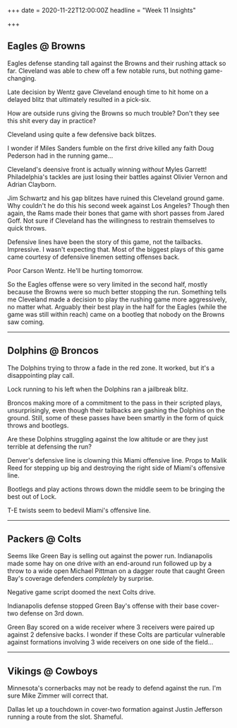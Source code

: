 +++
date = 2020-11-22T12:00:00Z
headline = "Week 11 Insights"

+++
## Eagles @ Browns

Eagles defense standing tall against the Browns and their rushing attack so far. Cleveland was able to chew off a few notable runs, but nothing game-changing.

Late decision by Wentz gave Cleveland enough time to hit home on a delayed blitz that ultimately resulted in a pick-six.

How are outside runs giving the Browns so much trouble? Don't they see this shit every day in practice?

Cleveland using quite a few defensive back blitzes.

I wonder if Miles Sanders fumble on the first drive killed any faith Doug Pederson had in the running game...

Cleveland's deensive front is actually winning _without_ Myles Garrett! Philadelphia's tackles are just losing their battles against Olivier Vernon and Adrian Clayborn.

Jim Schwartz and his gap blitzes have ruined this Cleveland ground game. Why couldn't he do this his second week against Los Angeles? Though then again, the Rams made their bones that game with short passes from Jared Goff. Not sure if Cleveland has the willingness to restrain themselves to quick throws.

Defensive lines have been the story of this game, not the tailbacks. Impressive. I wasn't expecting that. Most of the biggest plays of this game came courtesy of defensive linemen setting offenses back.

Poor Carson Wentz. He'll be hurting tomorrow.

So the Eagles offense were so very limited in the second half, mostly because the Browns were so much better stopping the run. Something tells me Cleveland made a decision to play the rushing game more aggressively, no matter what. Arguably their best play in the half for the Eagles (while the game was still within reach) came on a bootleg that nobody on the Browns saw coming.

***

## Dolphins @ Broncos

The Dolphins trying to throw a fade in the red zone. It worked, but it's a disappointing play call.

Lock running to his left when the Dolphins ran a jailbreak blitz.

Broncos making more of a commitment to the pass in their scripted plays, unsurprisingly, even though their tailbacks are gashing the Dolphins on the ground. Still, some of these passes have been smartly in the form of quick throws and bootlegs.

Are these Dolphins struggling against the low altitude or are they just terrible at defensing the run?

Denver's defensive line is clowning this Miami offensive line. Props to Malik Reed for stepping up big and destroying the right side of Miami's offensive line.

Bootlegs and play actions throws down the middle seem to be bringing the best out of Lock.

T-E twists seem to bedevil Miami's offensive line.  

***

## Packers @ Colts

Seems like Green Bay is selling out against the power run. Indianapolis made some hay on one drive with an end-around run followed up by a throw to a wide open Michael Pittman on a dagger route that caught Green Bay's coverage defenders _completely_ by surprise.

Negative game script doomed the next Colts drive.

Indianapolis defense stopped Green Bay's offense with their base cover-two defense on 3rd down.

Green Bay scored on a wide receiver where 3 receivers were paired up against 2 defensive backs. I wonder if these Colts are particular vulnerable against formations involving 3 wide receivers on one side of the field...

***

## Vikings @ Cowboys

Minnesota's cornerbacks may not be ready to defend against the run. I'm sure Mike Zimmer will correct that.

Dallas let up a touchdown in cover-two formation against Justin Jefferson running a route from the slot. Shameful.